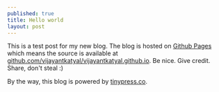 ```yaml
---
published: true
title: Hello world
layout: post
---
```

This is a test post for my new blog. The blog is hosted on [Github Pages](http://pages.github.com/) which means the source is available at [github.com/vijayantkatyal/vijayantkatyal.github.io](http://github.com/vijayantkatyal/vijayantkatyal.github.io). Be nice. Give credit. Share, don't steal :)

By the way, this blog is powered by [tinypress.co](https://tinypress.co).